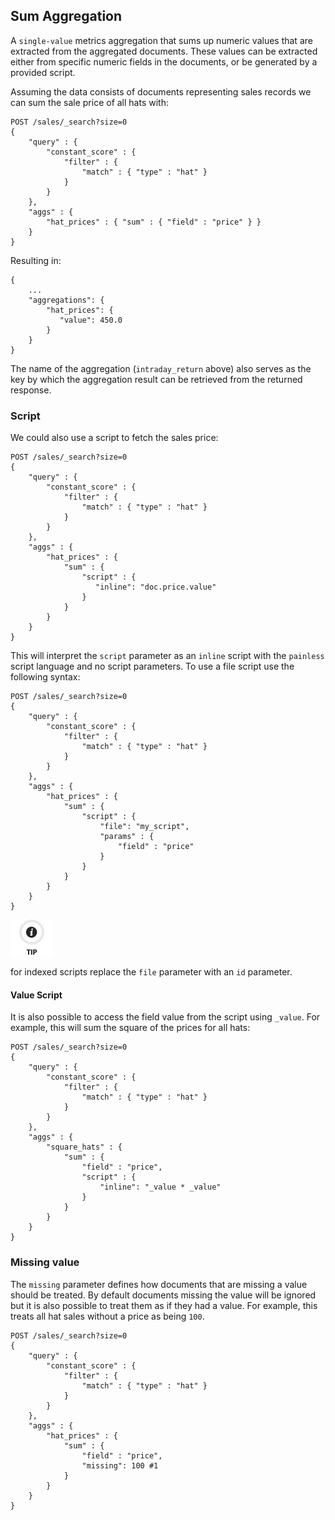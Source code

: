 ## Sum Aggregation

A `single-value` metrics aggregation that sums up numeric values that are extracted from the aggregated documents. These values can be extracted either from specific numeric fields in the documents, or be generated by a provided script.

Assuming the data consists of documents representing sales records we can sum the sale price of all hats with:
    
    
    POST /sales/_search?size=0
    {
        "query" : {
            "constant_score" : {
                "filter" : {
                    "match" : { "type" : "hat" }
                }
            }
        },
        "aggs" : {
            "hat_prices" : { "sum" : { "field" : "price" } }
        }
    }

Resulting in:
    
    
    {
        ...
        "aggregations": {
            "hat_prices": {
               "value": 450.0
            }
        }
    }

The name of the aggregation (`intraday_return` above) also serves as the key by which the aggregation result can be retrieved from the returned response.

### Script

We could also use a script to fetch the sales price:
    
    
    POST /sales/_search?size=0
    {
        "query" : {
            "constant_score" : {
                "filter" : {
                    "match" : { "type" : "hat" }
                }
            }
        },
        "aggs" : {
            "hat_prices" : {
                "sum" : {
                    "script" : {
                       "inline": "doc.price.value"
                    }
                }
            }
        }
    }

This will interpret the `script` parameter as an `inline` script with the `painless` script language and no script parameters. To use a file script use the following syntax:
    
    
    POST /sales/_search?size=0
    {
        "query" : {
            "constant_score" : {
                "filter" : {
                    "match" : { "type" : "hat" }
                }
            }
        },
        "aggs" : {
            "hat_prices" : {
                "sum" : {
                    "script" : {
                        "file": "my_script",
                        "params" : {
                            "field" : "price"
                        }
                    }
                }
            }
        }
    }

![Tip](images/icons/tip.png)

for indexed scripts replace the `file` parameter with an `id` parameter.

#### Value Script

It is also possible to access the field value from the script using `_value`. For example, this will sum the square of the prices for all hats:
    
    
    POST /sales/_search?size=0
    {
        "query" : {
            "constant_score" : {
                "filter" : {
                    "match" : { "type" : "hat" }
                }
            }
        },
        "aggs" : {
            "square_hats" : {
                "sum" : {
                    "field" : "price",
                    "script" : {
                        "inline": "_value * _value"
                    }
                }
            }
        }
    }

### Missing value

The `missing` parameter defines how documents that are missing a value should be treated. By default documents missing the value will be ignored but it is also possible to treat them as if they had a value. For example, this treats all hat sales without a price as being `100`.
    
    
    POST /sales/_search?size=0
    {
        "query" : {
            "constant_score" : {
                "filter" : {
                    "match" : { "type" : "hat" }
                }
            }
        },
        "aggs" : {
            "hat_prices" : {
                "sum" : {
                    "field" : "price",
                    "missing": 100 #1
                }
            }
        }
    }
